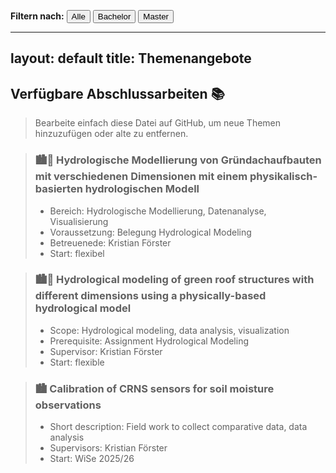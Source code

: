 
<p>
  <strong>Filtern nach:</strong>
  <button onclick="filterThemen('all')">Alle</button>
  <button onclick="filterThemen('bachelor')">Bachelor</button>
  <button onclick="filterThemen('master')">Master</button>
</p>

<script>
  function filterThemen(art) {
    const themen = document.querySelectorAll('.thema');
    themen.forEach(el => {
      if (art === 'all' || el.classList.contains(art)) {
        el.style.display = 'block';
      } else {
        el.style.display = 'none';
      }
    });
  }
</script>

---
layout: default
title: Themenangebote
---

## Verfügbare Abschlussarbeiten 📚

> Bearbeite einfach diese Datei auf GitHub, um neue Themen hinzuzufügen oder alte zu entfernen.

<div class="thema bachelor" markdown="1">

> ### 🏙️🌱 Hydrologische Modellierung von Gründachaufbauten mit verschiedenen Dimensionen mit einem physikalisch-basierten hydrologischen Modell
> * Bereich: Hydrologische Modellierung, Datenanalyse, Visualisierung
> * Voraussetzung: Belegung Hydrological Modeling
> * Betreuenede: Kristian Förster
> * Start: flexibel

</div>


<div class="thema master" markdown="1">
  
> ### 🏙️🌱 Hydrological modeling of green roof structures with different dimensions using a physically-based hydrological model
> * Scope: Hydrological modeling, data analysis, visualization
> * Prerequisite: Assignment Hydrological Modeling
> * Supervisor: Kristian Förster
> * Start: flexible

</div>

<div class="thema master" markdown="1">

> ### 🏙️ Calibration of CRNS sensors for soil moisture observations
> * Short description: Field work to collect comparative data, data analysis
> * Supervisors: Kristian Förster
> * Start: WiSe 2025/26

</div>


<!-- Weitere Themen einfach im gleichen Format anhängen -->
